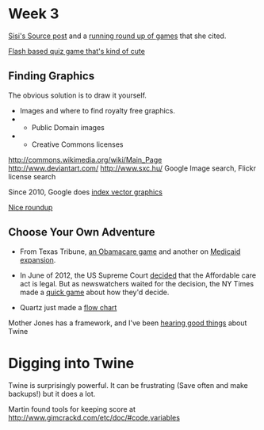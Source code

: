 # Week 3

[Sisi's Source post](http://source.opennews.org/en-US/learning/creating-games-journalism/) and a [running round up of games](http://www.bayreporta.com/newsgame-directory/) that she cited.

[Flash based quiz game that's kind of cute](http://ralphvacca.org/fibber/game/index.html)

## Finding Graphics
The obvious solution is to draw it yourself. 

+ Images and where to find royalty free graphics. 
+ + Public Domain images  
+ + Creative Commons licenses  

<http://commons.wikimedia.org/wiki/Main_Page>  
<http://www.deviantart.com/> 
<http://www.sxc.hu/>
Google Image search, Flickr license search

Since 2010, Google does [index vector graphics](http://lifehacker.com/5627391/google-now-indexes-scalable-vector-graphics)

[Nice roundup](http://www.makeuseof.com/tag/10-best-websites-free-vector-art-downloads/)



## Choose Your Own Adventure
+ From Texas Tribune, [an Obamacare game](http://www.texastribune.org/library/data/quiz-health-insurance-options-obamacare/) and another on [Medicaid expansion](http://www.texastribune.org/library/data/interactive-should-texas-expand-medicaid/).

+ In June of 2012, the US Supreme Court [decided](http://www.nytimes.com/2012/06/29/us/supreme-court-lets-health-law-largely-stand.html) that the Affordable care act is legal. But as newswatchers waited for the decision, the NY Times made a [quick game](http://www.nytimes.com/interactive/2012/06/14/us/how-the-supreme-court-could-rule-on-the-health-care-law.html) about how they'd decide.

+ Quartz just made a [flow chart](http://qz.com/43112/choose-your-own-adventure-to-avoid-the-us-debt-ceiling/)

Mother Jones has a framework, and I've been [hearing good things](http://kotaku.com/5979539/a-beginners-guide-to-making-your-first-video-game) about Twine

# Digging into Twine

Twine is surprisingly powerful. It can be frustrating (Save often and make backups!) but it does a lot.

Martin found tools for keeping score at http://www.gimcrackd.com/etc/doc/#code,variables
